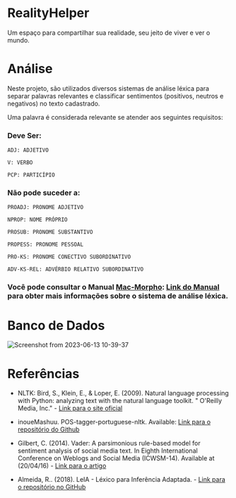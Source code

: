 # RealityHelper
Um espaço para compartilhar sua realidade, seu jeito de viver e ver o mundo.

# Análise
Neste projeto, são utilizados diversos sistemas de análise léxica para separar palavras relevantes e classificar sentimentos (positivos, neutros e negativos) no texto cadastrado.

Uma palavra é considerada relevante se atender aos seguintes requisitos:
### Deve Ser:
```
ADJ: ADJETIVO

V: VERBO

PCP: PARTICÍPIO
```

### Não pode suceder a:
```
PROADJ: PRONOME ADJETIVO

NPROP: NOME PRÓPRIO

PROSUB: PRONOME SUBSTANTIVO

PROPESS: PRONOME PESSOAL

PRO-KS: PRONOME CONECTIVO SUBORDINATIVO

ADV-KS-REL: ADVÉRBIO RELATIVO SUBORDINATIVO
```

### Você pode consultar o Manual [Mac-Morpho](http://nilc.icmc.usp.br/macmorpho/): [Link do Manual](http://nilc.icmc.usp.br/macmorpho/macmorpho-manual.pdf) para obter mais informações sobre o sistema de análise léxica.

# Banco de Dados

![Screenshot from 2023-06-13 10-39-37](https://github.com/Thigos/RealityHelper/assets/67590378/51756792-524f-4996-8f02-bba502c80dc2)

# Referências
- NLTK: Bird, S., Klein, E., & Loper, E. (2009). Natural language processing with Python: analyzing text with the natural language toolkit. " O&#x27;Reilly Media, Inc." - [Link para o site oficial](https://www.nltk.org/)

- inoueMashuu. POS-tagger-portuguese-nltk. Available: [Link para o repositório do Github](https://github.com/inoueMashuu/POS-tagger-portuguese-nltk)

- Gilbert, C. (2014). Vader: A parsimonious rule-based model for sentiment analysis of social media text. In Eighth International Conference on Weblogs and Social Media (ICWSM-14). Available at (20/04/16) - [Link para o artigo](http://comp.social.gatech.edu/papers/icwsm14.vader.hutto.pdf)

- Almeida, R.. (2018). LeIA - Léxico para Inferência Adaptada. - [Link para o repositório no GitHub](https://github.com/rafjaa/LeIA)
